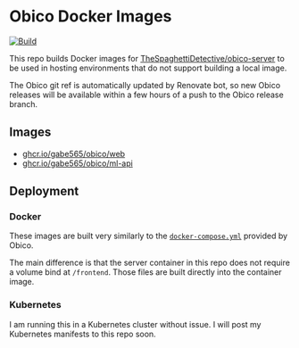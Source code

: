 # Obico Docker Images

[![Build](https://github.com/gabe565/docker-obico/actions/workflows/build.yml/badge.svg)](https://github.com/gabe565/docker-obico/actions/workflows/build.yml)

This repo builds Docker images for [TheSpaghettiDetective/obico-server](https://github.com/TheSpaghettiDetective/obico-server) to be used in hosting environments that do not support building a local image.

The Obico git ref is automatically updated by Renovate bot, so new Obico releases will be available within a few hours of a push to the Obico release branch.

## Images

- [ghcr.io/gabe565/obico/web](https://github.com/gabe565/docker-obico/pkgs/container/obico%2Fweb)
- [ghcr.io/gabe565/obico/ml-api](https://github.com/gabe565/docker-obico/pkgs/container/obico%2Fml-api)

## Deployment

### Docker

These images are built very similarly to the [`docker-compose.yml`](https://github.com/TheSpaghettiDetective/obico-server/blob/release/docker-compose.yml) provided by Obico.

The main difference is that the server container in this repo does not require a volume bind at `/frontend`. Those files are built directly into the container image.

### Kubernetes

I am running this in a Kubernetes cluster without issue. I will post my Kubernetes manifests to this repo soon.
